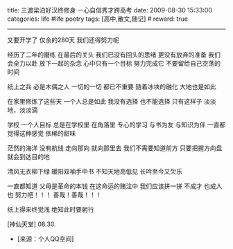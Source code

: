title: 三渡梁泊好汉终修身 一心自信秀才跨高考
date: 2009-08-30 15:33:00
categories: life #life poetry
tags: [高中,散文,随记]  # <!--more-->
reward: true

---

又要开学了
仅余的280天
我们还得努力呢

<!--more-->

经历了二年的磨练
在最后的关头
我们已没有回头的思绪
更没有放弃的准备
我们会全力以赴
放下一起的杂念
心中只有一个目标
努力完成它
不要留给自己空荡的时间



纸上之兵
必是木偶之人
一切的一切
都已不重要
随着冰块的融化
大地也是如此



在家里修炼了这些天
一个人总是如此
我没有选择
也不能选择
只有这样子
淡淡地，淡淡滴



学校
一个人目标
总是在学校里
在角落里
专心的学习
与书为友
与知识为伴
一直都觉得这种感觉
依稀的甜味



茫然的海洋
没有航线
走向那向
就向那里去
我们不需要知道前方
只要把握方向盘
就会到达目的地



清风无衣柳下绿
暖阳双袖手中书
不知天地高低见
长吟至今又欠乐



一直都知道
父母是革命的本钱
在这命运的赌注中
我们应该拼一拼
不成才 也成人也
努力吧！！！
善哉！善哉！！！


纸上得来终觉浅
绝知此时要躬行



[神仙天堂]
08.30.


- [来源：个人QQ空间]
